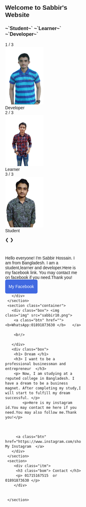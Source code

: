 

<html>
<head>
<title> Sabbir's Personal Website</title>
<meta name="Sabbir Hossain" content="width=device-width, initial-scale=1">
<style>
font-style: serif;
color: #777777;
line-height:25px ;
}
.blue{
color: #1E90FF ;
}
.box{
width: 50%;
float: left;
}
h3 {

}
.img { 
width: 80%;
padding-left:10% ;
margin-top: 20px;
margin-bottom: 20px;
}

.container{
padding-left: 5%;
display: inline-block;
}
.btn{
color: white;
background-color: #4169E1;
padding:15px 12px 14.5px 11.2px ;
border-radius: 5px;
text-decoration: none;
margin-bottom: 20px;
}
.itm{
border: 1.5px solid #00CED1;
margin:1px ;
padding:10px ;
border-radius: 20px;
background-color: lightyellow;
width:300px;
}
.bom{
color: #1E90FF;
}
font-style: serif;
color: #777777;
line-height:25px ;
}
.blue{
color: #1E90FF ;
}
.box{
width: 50%;
float: right;
}
h3 {

}
* {box-sizing: border-box}
body {font-family: Verdana, sans-serif; margin:0}
.mySlides {display: HD}
img {vertical-align: middle right;}

/* Slideshow container */
.slideshow-container {
  max-width: 680px;
  position: Middle;
  margin: auto;
}

/* Next & previous buttons */
.prev, .next {
  cursor: pointer;
  position: side corner;
  top: 50%;
  width: auto;
  padding: 16px;
  margin-top: -22px;
  color: Green;
  font-weight: bold;
  font-size: 18px;
  transition: 0.6s ease;
  border-radius: 0 3px 3px 0;
  user-select: none;
}

/* Position the "next button" to the right */
.next {
  right: 0;
  border-radius: 3px 0 0 3px;
}

/* On hover, add a black background color with a little bit see-through */
.prev:hover, .next:hover {
  background-color: rgba(0,0,0,0.8);
}

/* Caption text */
.text {
  color: #f2f2f2;
  font-size: 20px;
  padding: 10px 9px;
  position: middle;
  bottom: 8px;
  width: 20%;
  text-align: center;
  background-color:Blue;
}

/* Number text (1/3 etc) */
.numbertext {
  color: #f2f2f2;
  font-size: 12px;
  padding: 8px 12px;
  position: absolute;
  top: 0;
}

/* The dots/bullets/indicators */
.dot {
  cursor: pointer;
  height: 15px;
  width: 10px;
  margin: 0 2px;
  background-color: Blue;
  border-radius:80%;
  display: inline-block;
  transition: background-color 0.6s ease;
}


.active, .dot:hover {
  background-color: #717171;
}

/* Fading animation */
.fade {
  -webkit-animation-name: fade;
  -webkit-animation-duration: 1.5s;
  animation-name: fade;
  animation-duration: 1.5s;
}

@-webkit-keyframes fade {
  from {opacity: .4} 
  to {opacity: 1}
}

@keyframes fade {
  from {opacity: .4} 
  to {opacity: 1}
}

/* On smaller screens, decrease text size */
@media only screen and (max-width: 300px) {
  .prev, .next,.text {font-size: 11px}
}
</style>
</head>
<body>
<section class="container">
       <div class="box">
         <h1> Welcome to  Sabbir's  Website </h1>
         <h3> ~`Student~`  ~`Learner~`  ~`Developer~` </h3>

<div class="slideshow-container">

<div class="mySlides fade">
  <div class="numbertext">1 / 3</div>
  <img src="sabbir9.png" style="width:50%">
  <div class="text">Developer</div>


<div class="mySlides fade">
  <div class="numbertext">2 / 3</div>
  <img src="sabbir10.png" style="width:50%">
  <div class="text">Learner</div>
</div>

<div class="mySlides fade">
  <div class="numbertext">3 / 3</div>
  <img src="sabbir0.png" style="width:50%">
  <div class="text">Student</div>
</div>

<a class="prev" onclick="plusSlides(-1)">&#10094;</a>
<a class="next" onclick="plusSlides(1)">&#10095;</a>

</div>
<br>

<div style="text-align:center">
  <span class="dot" onclick="currentSlide(1)"></span> 
  <span class="dot" onclick="currentSlide(2)"></span> 
  <span class="dot" onclick="currentSlide(3)"></span> 
</div>

<script>
var slideIndex = 1;
showSlides(slideIndex);

function plusSlides(n) {
  showSlides(slideIndex += n);
}

function currentSlide(n) {
  showSlides(slideIndex = n);
}

function showSlides(n) {
  var i;
  var slides = document.getElementsByClassName("mySlides");
  var dots = document.getElementsByClassName("dot");
  if (n > slides.length) {slideIndex = 1}    
  if (n < 1) {slideIndex = slides.length}
  for (i = 0; i < slides.length; i++) {
      slides[i].style.display = "none";  
  }
  for (i = 0; i < dots.length; i++) {
      dots[i].className = dots[i].className.replace(" active", "");
  }
  slides[slideIndex-1].style.display = "block";  
  dots[slideIndex-1].className += " active";
}
</script>
<p> Hello everyone! I'm Sabbir Hossain. I am from Bangladesh. I am a student,learner and developer.Here is my facebook link. You may contact me on facebook if you need.Thank you! </p>
         <a class="btn" href="https://www.facebook.com/profile.php?id=100015458081029"> My Facebook </a>
       </div>
       
       </div>
     </section>
     <section class="container"> 
       <div class="box"> <img class="img" src="sabbir10.png"> 
        <a class="btn" href=""> <b>WhatsApp:01891873630 </b>   </a>

        <br/>
       
       </div>
       <div class="box"> 
        <h1> Dream </h1>
        <h3> I want to be a professional businessman and entrepreneur  </h3>
        <p> Now, I am studying at a reputed college in Bangladesh. I have a dream to be a business magnet. After completing my study,I will start to fulfill my dream successful. </p>
            <p>Here is my instagram id.You may contact me here if you need.You may also follow me.Thank you!</p>
     
         
         
         <a class="btn" href="https://www.instagram.com/shossainbd303/"> My Instagram  </a>
       </div>
     </section>
     <section>
        <div class="itm"> 
         <h3 class="bom"> Contact </h3>
         <p> 01715167515  or   01891873630 </p>
        </div> 
        
      
     </section>
     
 
                      
</body>
</html> 

    
